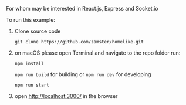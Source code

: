
For whom may be interested in React.js, Express and Socket.io

To run this example:

1. Clone source code

    `git clone https://github.com/zamster/homelike.git`

2. on macOS please open Terminal and navigate to the repo folder run:  

    `npm install`

    `npm run build` for building or `npm run dev` for developing

    `npm run start` 
    
3. open [http://localhost:3000/](http://localhost:3000/) in the browser